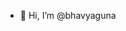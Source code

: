 - 👋 Hi, I’m @bhavyaguna

<!---
bhavyaguna/bhavyaguna is a ✨ special ✨ repository because its `README.md` (this file) appears on your GitHub profile.
You can click the Preview link to take a look at your changes.
--->
